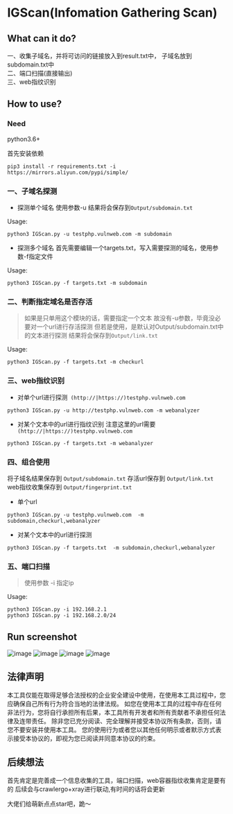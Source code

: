 # IGScan(Infomation Gathering Scan)
## What can it do? 
一、收集子域名，并将可访问的链接放入到result.txt中， 子域名放到subdomain.txt中
<br/>
二、端口扫描(直接输出)
<br/>
三、web指纹识别

## How to use?
### Need
python3.6+
<br>

首先安装依赖
```
pip3 install -r requirements.txt -i  https://mirrors.aliyun.com/pypi/simple/
```
### 一、子域名探测
- 探测单个域名 使用参数-u
结果将会保存到`Output/subdomain.txt`

Usage:
```
python3 IGScan.py -u testphp.vulnweb.com -m subdomain
```
- 探测多个域名
首先需要编辑一个targets.txt，写入需要探测的域名，使用参数-f指定文件

Usage: 
```
python3 IGScan.py -f targets.txt -m subdomain
```
### 二、判断指定域名是否存活
>如果是只单用这个模块的话，需要指定一个文本
故没有-u参数，毕竟没必要对一个url进行存活探测
但若是使用，是默认对Output/subdomain.txt中的文本进行探测
结果将会保存到`Output/link.txt`

Usage: 
```
python3 IGScan.py -f targets.txt -m checkurl
```
### 三、web指纹识别
- 对单个url进行探测` (http://|https://)testphp.vulnweb.com`
```
python3 IGScan.py -u http://testphp.vulnweb.com -m webanalyzer
```
- 对某个文本中的url进行指纹识别
注意这里的url需要` (http://|https://)testphp.vulnweb.com`
```
python3 IGScan.py -f targets.txt -m webanalyzer
```
### 四、组合使用
将子域名结果保存到
`Output/subdomain.txt`
存活url保存到
`Output/link.txt`
web指纹收集保存到
`Output/fingerprint.txt`
- 单个url
```
python3 IGScan.py -u testphp.vulnweb.com  -m subdomain,checkurl,webanalyzer
```
- 对某个文本中的url进行探测
```
python3 IGScan.py -f targets.txt  -m subdomain,checkurl,webanalyzer
```

### 五、端口扫描

>使用参数 -i 指定ip

Usage:
```
python3 IGScan.py -i 192.168.2.1
python3 IGScan.py -i 192.168.2.0/24
```


## Run screenshot
![image](https://github.com/ro4lsc/IGScan/blob/master/Image/screenshot-1.png)
![image](https://github.com/ro4lsc/IGScan/blob/master/Image/screenshot-2.png)
![image](https://github.com/ro4lsc/IGScan/blob/master/Image/screenshot-3.png)
![image](https://github.com/ro4lsc/IGScan/blob/master/Image/screenshot-4.png)

## 法律声明
本工具仅能在取得足够合法授权的企业安全建设中使用，在使用本工具过程中，您应确保自己所有行为符合当地的法律法规。 如您在使用本工具的过程中存在任何非法行为，您将自行承担所有后果，本工具所有开发者和所有贡献者不承担任何法律及连带责任。 除非您已充分阅读、完全理解并接受本协议所有条款，否则，请您不要安装并使用本工具。 您的使用行为或者您以其他任何明示或者默示方式表示接受本协议的，即视为您已阅读并同意本协议的约束。

## 后续想法
首先肯定是完善成一个信息收集的工具，端口扫描，web容器指纹收集肯定是要有的
后续会与crawlergo+xray进行联动,有时间的话将会更新

大佬们给萌新点点star吧，跪～
